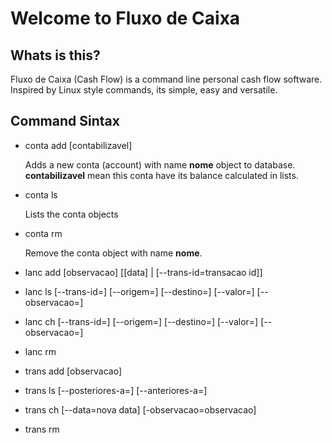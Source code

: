 Welcome to Fluxo de Caixa
==

Whats is this?
--

Fluxo de Caixa (Cash Flow) is a command line personal cash flow software. Inspired by Linux style commands, its simple, easy and versatile.

Command Sintax
--

*   conta add <nome> [contabilizavel]

    Adds a new conta (account) with name **nome** object to database. **contabilizavel** mean this conta have its balance calculated in lists.

*   conta ls

    Lists the conta objects

*   conta rm <nome>

    Remove the conta object with name **nome**.

*   lanc add <nome conta origem> <nome conta destino> <valor> [observacao] [[data] | [--trans-id=transacao id]]

*   lanc ls [--trans-id=<id da transacao>] [--origem=<nome da origem>] [--destino=<nome do destino>] [--valor=<valor>] [--observacao=<regex>]

*   lanc ch <lancamento id> [--trans-id=<id da transacao>] [--origem=<nome da origem>] [--destino=<nome do destino>] [--valor=<valor>] [--observacao=<observacao>]

*   lanc rm <lancamento id>

*   trans add <data> [observacao]

*   trans ls [--posteriores-a=<data>] [--anteriores-a=<data>]

*   trans ch <id> [--data=nova data] [-observacao=observacao]

*   trans rm <id>
